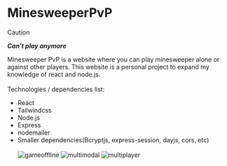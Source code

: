 # MinesweeperPvP

> [!CAUTION]
> **_Can't play anymore_**
>

Minesweeper PvP is a website where you can play minesweeper alone or against other players.
This website is a personal project to expand my knowledge of react and node.js.
<br></br>
Technologies / dependencies list:
  - React
  - Tailwindcss
  - Node.js
  - Express
  - nodemailer
  - Smaller dependencies(Bcryptjs, express-session, dayjs, cors, etc)
<br></br>
![gameoffline](https://github.com/DavideZenobi/minesweeper-pvp-front/assets/55576514/83e79353-de18-4c73-b83a-23497f2f9abb)
![multimodal](https://github.com/DavideZenobi/minesweeper-pvp-front/assets/55576514/64ed05d4-9ce6-464c-a66e-7d533ace98dd)
![multiplayer](https://github.com/DavideZenobi/minesweeper-pvp-front/assets/55576514/19763b3a-c00b-48f1-bbfa-72c58b70be29)
